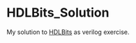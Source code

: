 # HDLBits_Solution
My solution to [HDLBits](https://hdlbits.01xz.net/wiki/Main_Page) as verilog exercise.
